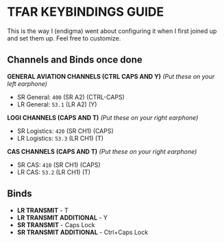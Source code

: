 # TFAR KEYBINDINGS GUIDE

This is the way I (endigma) went about configuring it when I first joined up and set them up. Feel free to customize.

## Channels and Binds once done
**GENERAL AVIATION CHANNELS (CTRL CAPS AND Y)** *(Put these on your left earphone)*
- SR General: `400` (SR A2) (CTRL-CAPS)
- LR General: `53.1` (LR A2) (Y)

**LOGI CHANNELS (CAPS AND T)**  *(Put these on your right earphone)*
- SR Logistics: `420` (SR CH1) (CAPS)
- LR Logistics: `53.3` (LR CH1) (T)

**CAS CHANNELS (CAPS AND T)** *(Put these on your right earphone)*
- SR CAS: `410` (SR CH1) (CAPS)
- LR CAS: `53.2` (LR CH1) (T)

## Binds
- **LR TRANSMIT** - T
- **LR TRANSMIT ADDITIONAL** - Y
- **SR TRANSMIT** - Caps Lock
- **SR TRANSMIT ADDITIONAL** - Ctrl+Caps Lock
